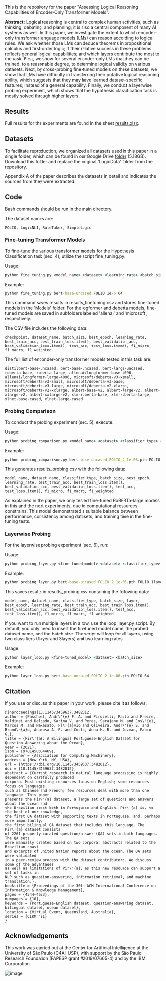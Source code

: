 This is the repository for the paper "Assessing Logical Reasoning Capabilities of Encoder-Only Transformer Models".

**Abstract:** Logical reasoning is central to complex human activities, such as thinking, debating, and planning; it is also a central component of many AI systems as well. In this paper, we investigate the extent to which encoder-only transformer language models (LMs) can reason according to logical rules. We ask whether those LMs can deduce theorems in propositional calculus and first-order logic; if their relative success in these problems reflects general logical capabilities; and which layers contribute the most to the task. First, we show for several encoder-only LMs that they can be trained, to a reasonable degree, to determine logical validity on various datasets. Next, by cross-probing fine-tuned models on these datasets, we show that LMs have difficulty in transferring their putative logical reasoning ability, which suggests that they may have learned dataset-specific features, instead of a general capability. Finally, we conduct a layerwise probing experiment, which shows that the hypothesis classification task is mostly solved through higher layers.

## Results 
Full results for the experiments are found in the sheet [results.xlsx](https://github.com/paulopirozelli/logicalreasoning/blob/main/results.xlsx). 

## Datasets
To facilitate reproduction, we organized all datasets used in this paper in a single folder, which can be found in our Google Drive [folder](https://drive.google.com/drive/folders/1YpRoveEJJZIOUyAMeeo5LF6kt8eAFkya) (5.18GB). Download this folder and replace the original 'LogicData' folder from the repository.

Appendix A of the paper describes the datasets in detail and indicates the sources from they were extracted.

## Code
Bash commands should be run in the main directory.

The dataset names are:

```
FOLIO, LogicNLI, RuleTaker, SimpleLogic
```

### Fine-tuning Transformer Models
To fine-tune the various transformer models for the Hypothesis Classification task (sec. 4), utilize the script fine_tuning.py.

Usage:
```bat
python fine_tuning.py <model_name> <dataset> <learning_rate> <batch_size>
```

Example:
```bat
python fine_tuning.py bert-base-uncased FOLIO 1e-6 64
```

This command saves results in results_finetuning.csv and stores fine-tuned models in the 'Models' folder. For the logformer and deberta models, fine-tuned models are saved in subfolders labeled 'allenai' and 'microsoft', respectively.

The CSV file includes the following data:

```
checkpoint, dataset_name, batch_size, best_epoch, learning_rate, best_train_acc, best_train_loss.item(), best_validation_acc, best_validation_loss.item(), test_acc, test_loss.item(), f1_micro, f1_macro, f1_weighted
```


The full list of enconder-only transformer models tested in this task are: 

```
distilbert-base-uncased, bert-base-uncased, bert-large-uncased, roberta-base, roberta-large, allenai/longformer-base-4096, allenai/longformer-large-4096, microsoft/deberta-v3-xsmall, microsoft/deberta-v3-small, microsoft/deberta-v3-base, microsoft/deberta-v3-large, microsoft/deberta-v2-xlarge, microsoft/deberta-v2-xxlarge, albert-base-v2, albert-large-v2, albert-xlarge-v2, albert-xxlarge-v2, xlm-roberta-base, xlm-roberta-large, xlnet-base-cased, xlnet-large-cased
```


### Probing Comparison
To conduct the probing experiment (sec. 5), execute:

Usage:
```bat
python probing_comparison.py <model_name> <dataset> <classifier_type> <learning_rate> <batch_size>
```

Example:
```bat
python probing_comparison.py bert-base-uncased_FOLIO_2_1e-06.pth FOLIO 1layer 1e-06 64
```

This generates results_probing.csv with the following data:

```
model_name, dataset_name, classifier_type, batch_size, best_epoch, learning_rate, best_train_acc, best_train_loss.item(), best_validation_acc, best_validation_loss.item(), test_acc, test_loss.item(), f1_micro, f1_macro, f1_weighted
```

As explained in the paper, we only tested fine-tuned RoBERTa-large models in this and the next experiments, due to computational resources constrains. This model demonstrated a suitable balance between performance, consistency among datasets, and training time in the fine-tuning tests.


### Layerwise Probing
For the layerwise probing experiment (sec. 6), run:

Usage:
```bat
python probing_layer.py <fine-tuned_model> <dataset> <classifier_type> <layer> <learning_rate> <batch_size>
```

Example:
```bat
python probing_layer.py bert-base-uncased_FOLIO_2_1e-06.pth FOLIO 1layer 12 1e-06 64
```

This saves results in results_probing.csv containing the following data:

```
model_name, dataset_name, classifier_type, batch_size, layer, best_epoch, learning_rate, best_train_acc, best_train_loss.item(), best_validation_acc, best_validation_loss.item(), test_acc, test_loss.item(), f1_micro, f1_macro, f1_weighted
```

If you want to run multiple layers in a row, use the loop_layer.py script. By default, you only need to insert the finetuned model name, the probed dataset name, and the batch size. The script will loop for all layers, using two classifiers (1layer and 3layers) and two learning rates.

Usage:
```bat
python layer_loop.py <fine-tuned_model> <dataset> <batch_size>
```

Example:
```bat
python layer_loop.py bert-base-uncased_FOLIO_2_1e-06.pth FOLIO 64
```

## Citation
If you use or discuss this paper in your work, please cite it as follows:

```
@inproceedings{10.1145/3459637.3482012,
author = {Paschoal, Andr\'{e} F. A. and Pirozelli, Paulo and Freire, Valdinei and Delgado, Karina V. and Peres, Sarajane M. and Jos\'{e}, Marcos M. and Nakasato, Fl\'{a}vio and Oliveira, Andr\'{e} S. and Brand\~{a}o, Anarosa A. F. and Costa, Anna H. R. and Cozman, Fabio G.},
title = {Pir\'{a}: A Bilingual Portuguese-English Dataset for Question-Answering about the Ocean},
year = {2021},
isbn = {9781450384469},
publisher = {Association for Computing Machinery},
address = {New York, NY, USA},
url = {https://doi.org/10.1145/3459637.3482012},
doi = {10.1145/3459637.3482012},
abstract = {Current research in natural language processing is highly dependent on carefully produced
corpora. Most existing resources focus on English; some resources focus on languages
such as Chinese and French; few resources deal with more than one language. This paper
presents the Pir\'{a} dataset, a large set of questions and answers about the ocean and
the Brazilian coast both in Portuguese and English. Pir\'{a} is, to the best of our knowledge,
the first QA dataset with supporting texts in Portuguese, and, perhaps more importantly,
the first bilingual QA dataset that includes this language. The Pir\'{a} dataset consists
of 2261 properly curated question/answer (QA) sets in both languages. The QA sets
were manually created based on two corpora: abstracts related to the Brazilian coast
and excerpts of United Nation reports about the ocean. The QA sets were validated
in a peer-review process with the dataset contributors. We discuss some of the advantages
as well as limitations of Pir\'{a}, as this new resource can support a set of tasks in
NLP such as question-answering, information retrieval, and machine translation.},
booktitle = {Proceedings of the 30th ACM International Conference on Information & Knowledge Management},
pages = {4544–4553},
numpages = {10},
keywords = {Portuguese-English dataset, question-answering dataset, bilingual dataset, ocean dataset},
location = {Virtual Event, Queensland, Australia},
series = {CIKM '21}
}
```

## Acknowledgements
This work was carried out at the Center for Artificial Intelligence at the University of São Paulo (C4AI-USP), with support by the São Paulo Research Foundation (FAPESP grant #2019/07665-4) and by the IBM Corporation.

![image](https://github.com/paulopirozelli/logicalreasoning/assets/39565459/3feca563-3699-40ba-aa23-814dcfb9929e)


